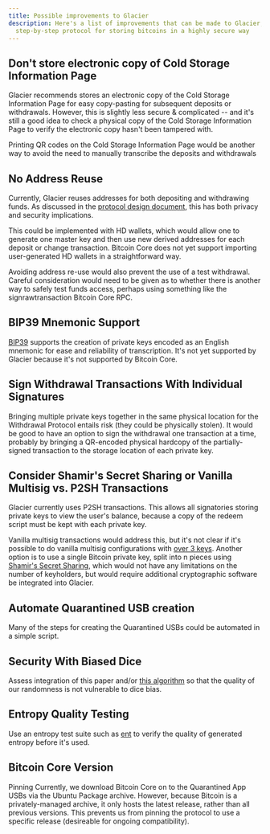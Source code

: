 ```yaml
---
title: Possible improvements to Glacier
description: Here's a list of improvements that can be made to Glacier, the
  step-by-step protocol for storing bitcoins in a highly secure way
---
```



## Don't store electronic copy of Cold Storage Information Page
Glacier recommends stores an electronic copy of the Cold Storage
Information Page for easy copy-pasting for subsequent deposits or
withdrawals. However, this is slightly less secure & complicated -- and
it's still a good idea to check a physical copy of the Cold Storage
Information Page to verify the electronic copy hasn't been tampered
with.

Printing QR codes on the Cold Storage Information Page would be
another way to avoid the need to manually transcribe the deposits and
withdrawals

## No Address Reuse
Currently, Glacier reuses addresses for
both depositing and withdrawing funds. As discussed in the
[protocol design document](../design-doc/overview.md), this has both
privacy and security implications.

This could be
implemented with HD wallets, which would allow one to generate one master
key and then use new derived addresses for each deposit or change
transaction. Bitcoin Core does not yet support importing user-generated HD
wallets in a straightforward way.

Avoiding address re-use would also
prevent the use of a test withdrawal. Careful consideration would need to
be given as to whether there is another way to safely test funds access,
perhaps using something like the signrawtransaction Bitcoin Core
RPC.

## BIP39 Mnemonic Support
[BIP39](https://github.com/bitcoin/bips/blob/master/bip-0039.mediawiki) supports the creation of private keys
encoded as an English mnemonic for ease and reliability of transcription.
It's not yet supported by Glacier because it's not supported by Bitcoin
Core.

## Sign Withdrawal Transactions With Individual Signatures
Bringing
multiple private keys together in the same physical location for the
Withdrawal Protocol entails risk (they could be physically stolen). It
would be good to have an option to sign the withdrawal one transaction at
a time, probably by bringing a QR-encoded physical hardcopy of the
partially-signed transaction to the storage location of each private
key.

## Consider Shamir's Secret Sharing or Vanilla Multisig vs. P2SH Transactions
Glacier currently uses P2SH transactions. This allows all
signatories storing private keys to view the user's balance, because
a copy of the redeem script must be kept with each private key.

Vanilla
multisig transactions would address this, but it's not clear if it's
possible to do vanilla multisig configurations with
[over 3 keys](https://bitcoin.stackexchange.com/questions/23893/what-are-the-limits-of-m-and-n-in-m-of-n-multisig-addresses).
Another option is to use a single Bitcoin private key, split into n pieces
using [Shamir's Secret Sharing](https://en.wikipedia.org/wiki/Shamir%27s_Secret_Sharing), which would not have any limitations on
the number of keyholders, but would require additional cryptographic
software be integrated into Glacier.

## Automate Quarantined USB creation
Many of the steps for creating the Quarantined USBs could be
automated in a simple script.

## Security With Biased Dice
Assess integration of this paper and/or [this algorithm](http://pit-claudel.fr/clement/blog/generating-uniformly-random-data-from-skewed-input-biased-coins-loaded-dice-skew-correction-and-the-von-neumann-extractor/) so that the quality of
our randomness is not vulnerable to dice bias.

## Entropy Quality Testing
Use an entropy test suite such as [ent](http://www.fourmilab.ch/random/) to verify the quality of
generated entropy before it's used.

## Bitcoin Core Version
Pinning Currently, we download Bitcoin Core on to the Quarantined App
USBs via the Ubuntu Package archive. However, because Bitcoin is
a privately-managed archive, it only hosts the latest release, rather than
all previous versions. This prevents us from pinning the protocol to use
a specific release (desireable for ongoing compatibility).
